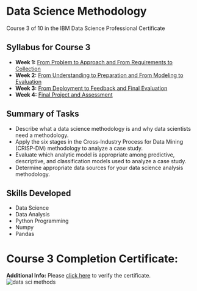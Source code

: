 # Data Science Methodology
Course 3 of 10 in the IBM Data Science Professional Certificate
## Syllabus for Course 3
- **Week 1:** [From Problem to Approach and From Requirements to Collection](https://github.com/KailaniBailey/IBM-Data-Science-Professional-Certificate/tree/main/03.%20Data%20Science%20Methodology/Week%201:%20From%20Problem%20to%20Approach%20and%20From%20Requirements%20to%20Collection)
- **Week 2:** [From Understanding to Preparation and From Modeling to Evaluation](https://github.com/KailaniBailey/IBM-Data-Science-Professional-Certificate/tree/main/03.%20Data%20Science%20Methodology/Week%202:%20From%20Understanding%20to%20Preparation%20and%20From%20Modeling%20to%20Evaluation)
- **Week 3:** [From Deployment to Feedback and Final Evaluation](https://github.com/KailaniBailey/IBM-Data-Science-Professional-Certificate/tree/main/03.%20Data%20Science%20Methodology/Week%203:%20From%20Deployment%20to%20Feedback%20and%20Final%20Evaluation)
- **Week 4:** [Final Project and Assessment](https://github.com/KailaniBailey/IBM-Data-Science-Professional-Certificate/tree/main/03.%20Data%20Science%20Methodology/Week%204:%20Final%20Project%20and%20Assessment)
## Summary of Tasks
- Describe what a data science methodology is and why data scientists need a methodology.
- Apply the six stages in the Cross-Industry Process for Data Mining (CRISP-DM) methodology to analyze a case study.
- Evaluate which analytic model is appropriate among predictive, descriptive, and classification models used to analyze a case study.
- Determine appropriate data sources for your data science analysis methodology.
## Skills Developed
- Data Science
- Data Analysis
- Python Programming
- Numpy
- Pandas
# Course 3 Completion Certificate:
**Additional Info:** Please [click here](https://www.coursera.org/account/accomplishments/verify/XAUCPC9EBKXY) to verify the certificate.
![data sci methods](https://github.com/KailaniBailey/IBM-Data-Science-Professional-Certificate/assets/158431578/e9e01dbd-0460-4d06-86dd-f95464465cd0)
